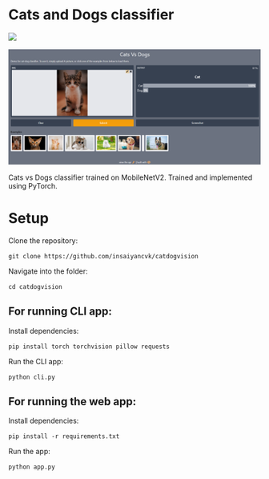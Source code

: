# Cats and Dogs classifier
[![](https://img.shields.io/badge/heroku-deployed-green)](https://catdogvision.herokuapp.com/)

![](/assets/demo.png)

Cats vs Dogs classifier trained on MobileNetV2. Trained and implemented using PyTorch.

# Setup

Clone the repository:

```
git clone https://github.com/insaiyancvk/catdogvision
```

Navigate into the folder:

```
cd catdogvision
```

## For running CLI app:

Install dependencies:

```
pip install torch torchvision pillow requests
```

Run the CLI app:

```
python cli.py
```
## For running the web app:

Install dependencies:
```
pip install -r requirements.txt
```

Run the app:
```
python app.py
```